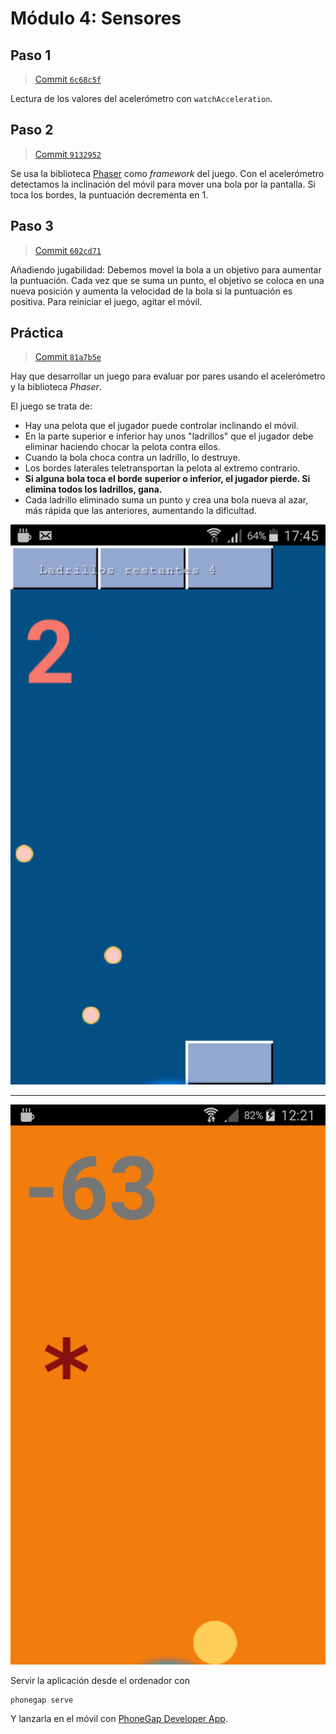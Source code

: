 # Módulo 4: Sensores



## Paso 1

> [Commit `6c68c5f`](https://github.com/pacoqueen/ejercicios_phonegap/tree/6c68c5fa9a48955115f09ae9f009457f324dbf73)

Lectura de los valores del acelerómetro con `watchAcceleration`.

## Paso 2

> [Commit `9132952`](https://github.com/pacoqueen/ejercicios_phonegap/tree/91329523598dba2ce295fe691ab19a88d01bcdad)

Se usa la biblioteca [Phaser](https://phaser.io/download/stable) como _framework_ del juego. Con el acelerómetro detectamos la inclinación del móvil para mover una bola por la pantalla. Si toca los bordes, la puntuación decrementa en 1.

## Paso 3

> [Commit `602cd71`](https://github.com/pacoqueen/ejercicios_phonegap/tree/602cd71e7be780f4278058f4ea179034431addad)

Añadiendo jugabilidad: Debemos movel la bola a un objetivo para aumentar la puntuación. Cada vez que se suma un punto, el objetivo se coloca en una nueva posición y aumenta la velocidad de la bola si la puntuación es positiva. Para reiniciar el juego, agitar el móvil.

## Práctica

> [Commit `81a7b5e`](https://github.com/pacoqueen/ejercicios_phonegap/tree/81a7b5e46d0ec7f55a09faddd87193821e85db82)

Hay que desarrollar un juego para evaluar por pares usando el acelerómetro y la biblioteca _Phaser_.

El juego se trata de:
* Hay una pelota que el jugador puede controlar inclinando el móvil.
* En la parte superior e inferior hay unos "ladrillos" que el jugador debe eliminar haciendo chocar la pelota contra ellos.
* Cuando la bola choca contra un ladrillo, lo destruye.
* Los bordes laterales teletransportan la pelota al extremo contrario.
* **Si alguna bola toca el borde superior o inferior, el jugador pierde. Si elimina todos los ladrillos, gana.**
* Cada ladrillo eliminado suma un punto y crea una bola nueva al azar, más rápida que las anteriores, aumentando la dificultad.

![Captura de pantalla](www/img/Screenshot_2017-09-18-17-45-56.png)

---

![Captura de pantalla paso 3](www/img/Screenshot_2017-09-17-12-21-47.png)

Servir la aplicación desde el ordenador con
```
phonegap serve
```
Y lanzarla en el móvil con [PhoneGap Developer App](http://docs.phonegap.com/getting-started/2-install-mobile-app/).

